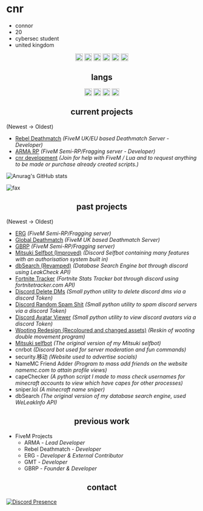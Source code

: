 <h1>cnr</h1>

- connor
- 20
- cybersec student
- united kingdom

<p align="center">
<a href="https://twitter.com/_cnrs/" target="blank"><img align="center" src="https://cdn.jsdelivr.net/npm/simple-icons@3.0.1/icons/twitter.svg" alt="twitter" height="20" width="20" /></a>
  <a href="https://instagr.am/connuhs/" target="blank"><img align="center" src="https://cdn.jsdelivr.net/npm/simple-icons@3.0.1/icons/instagram.svg" alt="instagram" height="20" width="20" /></a>
<a href="https://github.com/terrorist/" target="blank"><img align="center" src="https://cdn.jsdelivr.net/npm/simple-icons@3.0.1/icons/github.svg" alt="github" height="20" width="20" /></a>
<a href="https://t.me/squirted/" target="blank"><img align="center" src="https://cdn.jsdelivr.net/npm/simple-icons@3.0.1/icons/telegram.svg" alt="telegram" height="20" width="20" /></a>
  <a href="https://twitch.tv/cnrs/" target="blank"><img align="center" src="https://cdn.jsdelivr.net/npm/simple-icons@3.0.1/icons/twitch.svg" alt="twitch" height="20" width="20" /></a>
<a href="https://youtube.com/cnr69/" target="blank"><img align="center" src="https://cdn.jsdelivr.net/npm/simple-icons@3.0.1/icons/youtube.svg" alt="youtube" height="20" width="20" /></a>
</p>

<h2 align="center">langs</h2>

<p align="center">
<img align="center" src="https://cdn.jsdelivr.net/npm/simple-icons@3.0.1/icons/python.svg" alt="twitter" height="20" width="20" />
<img align="center" src="https://cdn.jsdelivr.net/npm/simple-icons@3.0.1/icons/lua.svg" alt="twitter" height="20" width="20" />
<img align="center" src="https://cdn.jsdelivr.net/npm/simple-icons@3.0.1/icons/csharp.svg" alt="twitter" height="20" width="20" />
<img align="center" src="https://cdn.jsdelivr.net/npm/simple-icons@3.0.1/icons/node-dot-js.svg" alt="twitter" height="20" width="20" />
</p>

<h2 align="center">current projects</h2>

(Newest -> Oldest)
- [Rebel Deathmatch](https://discord.gg/rebeldm) *(FiveM UK/EU based Deathmatch Server - Developer)*
- [ARMA RP](https://discord.gg/armarp) *(FiveM Semi-RP/Fragging server - Developer)*
- [cnr development](https://discord.gg/7meDGMaqpM) *(Join for help with FiveM / Lua and to request anything to be made or purchase already created scripts.)*

![Anurag's GitHub stats](https://github-readme-stats.vercel.app/api?username=terrorist&count_private=true&show_icons=true&theme=dracula)

<img src="https://komarev.com/ghpvc/?username=terrorist&color=lightgray" alt="fax" width="" height="">

<h2 align="center">past projects</h2>

(Newest -> Oldest)
- [ERG](https://discord.io/ergfivem) *(FiveM Semi-RP/Fragging server)*
- [Global Deathmatch](https://github.com/globaldeathmatch) *(FiveM UK based Deathmatch Server)*
- [GBRP](https://discord.io/gbrpfivem) *(FiveM Semi-RP/Fragging server)*
- [Mitsuki Selfbot (Improved)](https://discord.gg/7mv5RKKcNx) *(Discord Selfbot containing many features with an authorisation system built in)*
- [dbSearch (Revamped)](https://discord.gg/p4fM2Y7K5x) *(Database Search Engine bot through discord using LeakCheck API)*
- [Fortnite Tracker](https://discord.ly/cnr-tracker) *(Fortnite Stats Tracker bot through discord using fortnitetracker.com API)*
- [Discord Delete DMs](https://github.com/terrorist/discord-delete-dms) *(Small python utility to delete discord dms via a discord Token)*
- [Discord Random Spam Shit](https://github.com/terrorist/discord-spam-shit) *(Small python utility to spam discord servers via a discord Token)*
- [Discord Avatar Viewer](https://github.com/terrorist/discord-avatar-viewer)  *(Small python utility to view discord avatars via a discord Token)*
- [Wooting Redesign (Recoloured and changed assets)](https://github.com/terrorist/wooting-redesign) *(Reskin of wooting double movement program)*
- [Mitsuki selfbot](https://discord.gg/7mv5RKKcNx) *(The original version of my Mitsuki selfbot)*
- cnrbot *(Discord bot used for server moderation and fun commands)*
- security.移动 *(Website used to advertise socials)*
- NameMC Friend Adder *(Program to mass add friends on the website namemc.com to attain profile views)*
- capeChecker *(A python script I made to mass check usernames for minecraft accounts to view which have capes for other processes)*
- sniper.lol *(A minecraft name sniper)*
- dbSearch *(The original version of my database search engine, used WeLeakInfo API)*

<h2 align="center">previous work</h2>

- FiveM Projects
  - ARMA - *Lead Developer*
  - Rebel Deathmatch - *Developer*
  - ERG - *Developer & External Contributor*
  - GMT - *Developer*
  - GBRP - *Founder & Developer*

<h2 align="center">contact</h2>

[![Discord Presence](https://lanyard-profile-readme.vercel.app/api/609044650019258407?theme=dark&bg=000000&animated=true&hideDiscrim=false&borderRadius=10px&idleMessage=Suck%20your%20mum)](https://discord.com/users/609044650019258407)
